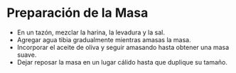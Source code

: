 # Preparación de la Masa
- En un tazón, mezclar la harina, la levadura y la sal.
- Agregar agua tibia gradualmente mientras amasas la masa.
- Incorporar el aceite de oliva y seguir amasando hasta obtener una masa suave.
- Dejar reposar la masa en un lugar cálido hasta que duplique su tamaño.